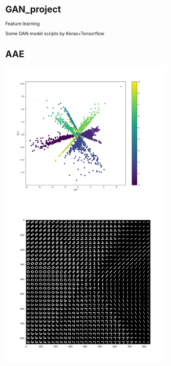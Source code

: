 # GAN_project
Feature learning


Some GAN model scripts by Keras+Tensorflow

# AAE

![alt text](https://github.com/kent00714/GAN_project/blob/master/AAE/test_feature.png) ![alt text](https://github.com/kent00714/GAN_project/blob/master/AAE/reconstruction.png)
